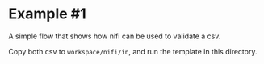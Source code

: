 # Example #1
A simple flow that shows how nifi can be used to validate a csv.

Copy both csv to `workspace/nifi/in`, and run the template in this directory.
